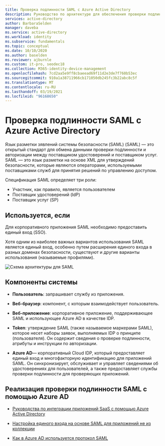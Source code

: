 ```yaml
---
title: Проверка подлинности SAML с Azure Active Directory
description: Руководство по архитектуре для обеспечения проверки подлинности SAML с помощью Azure Active Directory
services: active-directory
author: BarbaraSelden
manager: daveba
ms.service: active-directory
ms.workload: identity
ms.subservice: fundamentals
ms.topic: conceptual
ms.date: 10/10/2020
ms.author: baselden
ms.reviewer: ajburnle
ms.custom: it-pro, seodec18
ms.collection: M365-identity-device-management
ms.openlocfilehash: 7cd2aa5e9ff8cbaeead69f11d2e3de7f760b53ec
ms.sourcegitcommit: 910a1a38711966cb171050db245fc3b22abc8c5f
ms.translationtype: MT
ms.contentlocale: ru-RU
ms.lasthandoff: 03/19/2021
ms.locfileid: "96168650"
---
```

# <a name="saml-authentication-with-azure-active-directory"></a>Проверка подлинности SAML с Azure Active Directory

Язык разметки зявлений системы безопасности (SAML) (SAML) — это открытый стандарт для обмена данными проверки подлинности и авторизации между поставщиком удостоверений и поставщиком услуг. SAML — это язык разметки на основе XML для утверждений безопасности, которые являются операторами, используемыми поставщиками служб для принятия решений по управлению доступом. 

Спецификация SAML определяет три роли:

* Участник, как правило, является пользователем
* Поставщик удостоверений (IdP)
* Поставщик услуг (SP)


## <a name="use-when"></a>Используется, если

Для корпоративного приложения SAML необходимо предоставить единый вход (SSO).

Хотя одним из наиболее важных вариантов использования SAML является единый вход, особенно путем расширения единого входа в разных доменах безопасности, существуют и другие варианты использования (называемые профилями). 

![Схема архитектуры для SAML](./media/authentication-patterns/saml-auth.png)

## <a name="components-of-system"></a>Компоненты системы

* **Пользователь**: запрашивает службу из приложения.

* **Веб-браузер**: компонент, с которым взаимодействует пользователь.

* **Веб-приложение**: корпоративное приложение, поддерживающее SAML и использующее Azure AD в качестве IDP.

* **Token**: утверждение SAML (также называемое маркерами SAML), которое несет наборы заявок, выполняемых IDP о принципе (пользователя). Он содержит сведения о проверке подлинности, атрибуты и инструкции по авторизации.

* **Azure AD**— корпоративный Cloud IDP, который предоставляет единый вход и многофакторную идентификацию для приложений SAML. Он синхронизирует, обслуживает и управляет сведениями об удостоверениях для пользователей, а также предоставляет службы проверки подлинности для проверяющих приложений. 

## <a name="implement-saml-authentication-with-azure-ad"></a>Реализация проверки подлинности SAML с помощью Azure AD

* [Руководства по интеграции приложений SaaS с помощью Azure Active Directory](../saas-apps/tutorial-list.md) 

* [Настройка единого входа на основе SAML для приложений не из коллекции](../manage-apps/add-application-portal.md) 

* [Как в Azure AD используется протокол SAML](../develop/active-directory-saml-protocol-reference.md)